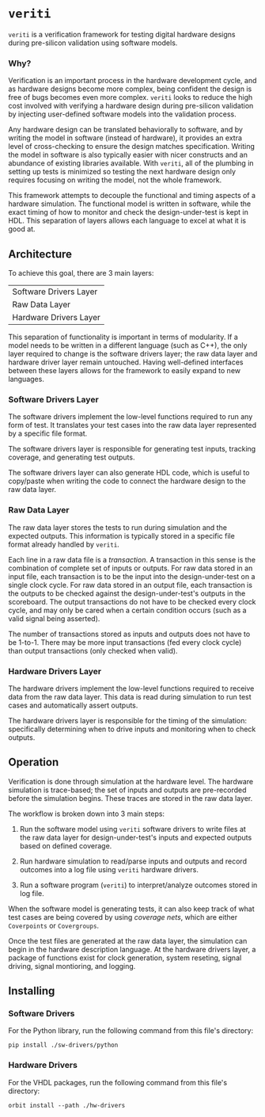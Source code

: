 # `veriti`

`veriti` is a verification framework for testing digital hardware designs during pre-silicon validation using software models. 

### Why?

Verification is an important process in the hardware development cycle, and as hardware designs become more complex, being confident the design is free of bugs becomes even more complex. `veriti` looks to reduce the high cost involved with verifying a hardware design during pre-silicon validation by injecting user-defined software models into the validation process.

Any hardware design can be translated behaviorally to software, and by writing the model in software (instead of hardware), it provides an extra level of cross-checking to ensure the design matches specification. Writing the model in software is also typically easier with nicer constructs and an abundance of existing libraries available. With `veriti`, all of the plumbing in setting up tests is minimized so testing the next hardware design only requires focusing on writing the model, not the whole framework.

This framework attempts to decouple the functional and timing aspects of a hardware simulation. The functional model is written in software, while the exact timing of how to monitor and check the design-under-test is kept in HDL. This separation of layers allows each language to excel at what it is good at.

## Architecture

To achieve this goal, there are 3 main layers:

|   |
|---|
|Software Drivers Layer|
|Raw Data Layer|
|Hardware Drivers Layer|

This separation of functionality is important in terms of modularity. If a model needs to be written in a different language (such as C++), the only layer required to change is the software drivers layer; the raw data layer and hardware driver layer remain untouched. Having well-defined interfaces between these layers allows for the framework to easily expand to new languages.

### Software Drivers Layer

The software drivers implement the low-level functions required to run any form of test. It translates your test cases into the raw data layer represented by a specific file format.

The software drivers layer is responsible for generating test inputs, tracking coverage, and generating test outputs. 

The software drivers layer can also generate HDL code, which is useful to copy/paste when writing the code to connect the hardware design to the raw data layer.

### Raw Data Layer

The raw data layer stores the tests to run during simulation and the expected outputs. This information is typically stored in a specific file format already handled by `veriti`.

Each line in a raw data file is a _transaction_. A transaction in this sense is the combination of complete set of inputs or outputs. For raw data stored in an input file, each transaction is to be the input into the design-under-test on a single clock cycle. For raw data stored in an output file, each transaction is the outputs to be checked against the design-under-test's outputs in the scoreboard. The output transactions do not have to be checked every clock cycle, and may only be cared when a certain condition occurs (such as a valid signal being asserted).

The number of transactions stored as inputs and outputs does not have to be 1-to-1. There may be more input transactions (fed every clock cycle) than output transactions (only checked when valid).

### Hardware Drivers Layer

The hardware drivers implement the low-level functions required to receive data from the raw data layer. This data is read during simulation to run test cases and automatically assert outputs.

The hardware drivers layer is responsible for the timing of the simulation: specifically determining when to drive inputs and monitoring when to check outputs.

## Operation 

Verification is done through simulation at the hardware level. The hardware simulation is trace-based; the set of inputs and outputs are pre-recorded before the simulation begins. These traces are stored in the raw data layer.

The workflow is broken down into 3 main steps:

1. Run the software model using `veriti` software drivers to write files at the raw data layer for design-under-test's inputs and expected outputs based on defined coverage.

2. Run hardware simulation to read/parse inputs and outputs and record outcomes into a log file using `veriti` hardware drivers.

3. Run a software program (`veriti`) to interpret/analyze outcomes stored in log file.

When the software model is generating tests, it can also keep track of what test cases are being covered by using _coverage nets_, which are either `Coverpoints` or `Covergroups`.

Once the test files are generated at the raw data layer, the simulation can begin in the hardware description language. At the hardware drivers layer, a package of functions exist for clock generation, system reseting, signal driving, signal montioring, and logging.

## Installing

### Software Drivers
For the Python library, run the following command from this file's directory:
```
pip install ./sw-drivers/python
```
<!-- pip install -e ./sw-drivers/python -->

### Hardware Drivers
For the VHDL packages, run the following command from this file's directory:
```
orbit install --path ./hw-drivers
```